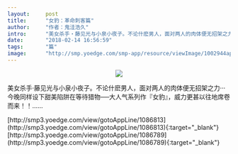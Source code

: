 ```yaml
---
layout:     post
title:      "女豹：革命刺客篇"
author:     "作者：鬼洼浩久"
intro:      "美女杀手‧藤见光与小泉小夜子。不论什麽男人，面对两人的肉体便无招架之力‧‧‧今晚同样设下甜美陷阱在等待猎物──大人气系列作『女豹』，威力更甚以往地席卷而来！！……"
date:       "2018-02-14 16:56:59"
tags:       "篇"
image:      "http://smp.yoedge.com/smp-app/resource/viewImage/1002944appline.png"
---
```

<div style="text-align: center">
<p><img src="http://smp.yoedge.com/smp-app/resource/viewImage/1002944appline.png"/></p>
</div>
<p class="post-meta">
<span>美女杀手‧藤见光与小泉小夜子。不论什麽男人，面对两人的肉体便无招架之力‧‧‧今晚同样设下甜美陷阱在等待猎物──大人气系列作『女豹』，威力更甚以往地席卷而来！！……</span>
</p>
[http://smp3.yoedge.com/view/gotoAppLine/1086813](http://smp3.yoedge.com/view/gotoAppLine/1086813){:target="_blank"}
[http://smp3.yoedge.com/view/gotoAppLine/1086789](http://smp3.yoedge.com/view/gotoAppLine/1086789){:target="_blank"}


